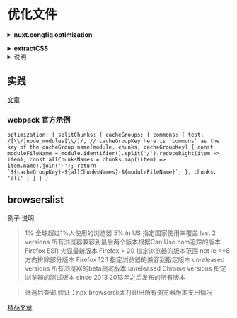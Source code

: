 # 优化文件

<b><details><summary>nuxt.congfig  optimization</summary></b>
## 官方 [optimization](https://zh.nuxtjs.org/api/configuration-build/#optimization)
默认:
{
  minimize: true,
  minimizer: [
    // terser-webpack-plugin
    // optimize-css-assets-webpack-plugin
  ],
  splitChunks: {
    chunks: 'all',
    automaticNameDelimiter: '.',
    name: undefined,
    cacheGroups: {}
  }
}
在开发或分析模式下，splitChunks.name的默认值为true。 You can set minimizer to a customized Array of plugins or set minimize to false to disable all minimizers. 您可以将minimizer设置为自定义插件，或将minim设置为false以禁用所有minimize。(默认在开发环境情况下，minimize被禁用)。

[webpack](https://webpack.js.org/configuration/optimization/)
</details>

<b><details><summary>extractCSS</summary></b>
使用[extract-css-chunks-webpack-plugin](https://zh.nuxtjs.org/api/configuration-build/#extractcss)将主块中的 CSS 提取到一个单独的 CSS 文件中（自动注入模板），该文件允许单独缓存文件。当有很多共用 CSS 时建议使用此方法，异步组件中的 CSS 将保持内联为JavaScript字符串并由vue-style-loader处理。

[css管理](https://ssr.vuejs.org/zh/guide/css.html#%E5%90%AF%E7%94%A8-css-%E6%8F%90%E5%8F%96)

<b><details><summary>css管理</summary></b>
管理 CSS 的推荐方法是简单地使用 *.vue 单个文件组件内的 'style>'，它提供：

与 HTML 并列同级，组件作用域 CSS
能够使用预处理器(pre-processor)或 PostCSS
开发过程中热重载(hot-reload)
更重要的是，vue-style-loader（vue-loader 内部使用的 loader），具备一些服务器端渲染的特殊功能：

客户端和服务器端的通用编程体验。

在使用 bundleRenderer 时，自动注入关键 CSS(critical CSS)。

如果在服务器端渲染期间使用，可以在 HTML 中收集和内联（使用 template 选项时自动处理）组件的 CSS。在客户端，当第一次使用该组件时，vue-style-loader 会检查这个组件是否已经具有服务器内联(server-inlined)的 CSS - 如果没有，CSS 将通过 'style>' 标签动态注入。

通用 CSS 提取。

此设置支持使用 extract-text-webpack-plugin 将主 chunk(main chunk) 中的 CSS 提取到单独的 CSS 文件中（使用 template 自动注入），这样可以将文件分开缓存。建议用于存在很多公用 CSS 时。

内部异步组件中的 CSS 将内联为 JavaScript 字符串，并由 vue-style-loader 处理。

#启用 CSS 提取
要从 *.vue 文件中提取 CSS，可以使用 vue-loader 的 extractCSS 选项（需要 vue-loader 12.0.0+）

// webpack.config.js
const ExtractTextPlugin = require('extract-text-webpack-plugin')

// CSS 提取应该只用于生产环境
// 这样我们在开发过程中仍然可以热重载
const isProduction = process.env.NODE_ENV === 'production'

module.exports = {
  // ...
  module: {
    rules: [
      {
        test: /\.vue$/,
        loader: 'vue-loader',
        options: {
          // enable CSS extraction
          extractCSS: isProduction
        }
      },
      // ...
    ]
  },
  plugins: isProduction
    // 确保添加了此插件！
    ? [new ExtractTextPlugin({ filename: 'common.[chunkhash].css' })]
    : []
}
请注意，上述配置仅适用于 *.vue 文件中的样式，然而你也可以使用 `<style src="./foo.css">` 将外部 CSS 导入 Vue 组件。

如果你想从 JavaScript 中导入 CSS，例如，import 'foo.css'，你需要配置合适的 loader：

module.exports = {
  // ...
  module: {
    rules: [
      {
        test: /\.css$/,
        // 重要：使用 vue-style-loader 替代 style-loader
        use: isProduction
          ? ExtractTextPlugin.extract({
              use: 'css-loader',
              fallback: 'vue-style-loader'
            })
          : ['vue-style-loader', 'css-loader']
      }
    ]
  },
  // ...
}
#从依赖模块导入样式
从 NPM 依赖模块导入 CSS 时需要注意的几点：

在服务器端构建过程中，不应该外置化提取。

在使用 CSS 提取 + 使用 CommonsChunkPlugin 插件提取 vendor 时，如果提取的 CSS 位于提取的 vendor chunk 之中，extract-text-webpack-plugin 会遇到问题。为了解决这个问题，请避免在 vendor chunk 中包含 CSS 文件。客户端 webpack 配置示例如下：

module.exports = {
  // ...
  plugins: [
    // 将依赖模块提取到 vendor chunk 以获得更好的缓存，是很常见的做法。
    new webpack.optimize.CommonsChunkPlugin({
      name: 'vendor',
      minChunks: function (module) {
        // 一个模块被提取到 vendor chunk 时……
        return (
          // 如果它在 node_modules 中
          /node_modules/.test(module.context) &&
          // 如果 request 是一个 CSS 文件，则无需外置化提取
          !/\.css$/.test(module.request)
        )
      }
    }),
    // 提取 webpack 运行时和 manifest
    new webpack.optimize.CommonsChunkPlugin({
      name: 'manifest'
    }),
    // ...
  ]
}
</details>

</details>



<details>
<summary>说明</summary>
nuxt.js框架默认使用过了一套配置，但是看了编译出来的源码后发现css文件全部在源码里，感觉不是很利于收缩引擎的SEO，所以自定义了打包配置，代码如下：
  optimization: {
    runtimeChunk: {
      name: 'manifest'
    },
    splitChunks: {
      chunks: 'all',
      cacheGroups: {
        libs: {
          name: 'chunk-libs',
          chunks: 'initial',
          priority: -10,
          reuseExistingChunk: false,
          test: /node_modules\/(.*)\.js/
        },
        styles: {
          name: 'chunk-styles',
          test: /\.(scss|css)$/,
          chunks: 'all',
          minChunks: 1,
          reuseExistingChunk: true,
          enforce: true
        }
      }
    }
  },
  extractCSS: true, /** 将css单独打包成一个文件，默认的是全部加载到有事业 **/
</details>

## 实践

[文章](https://www.jianshu.com/p/54ad0d1d43e4)

### webpack 官方示例
``
optimization: {
splitChunks: {
cacheGroups: {
commons: {
test: /[\\/]node_modules[\\/]/,
// cacheGroupKey here is `commons` as the key of the cacheGroup
name(module, chunks, cacheGroupKey) {
const moduleFileName = module.identifier().split('/').reduceRight(item => item);
const allChunksNames = chunks.map((item) => item.name).join('~');
return `${cacheGroupKey}-${allChunksNames}-${moduleFileName}`;
},
chunks: 'all'
}
}
}
}
``

## browserslist

例子	说明
> 1%	全球超过1%人使用的浏览器
> 5% in US	指定国家使用率覆盖
> last 2 versions	所有浏览器兼容到最后两个版本根据CanIUse.com追踪的版本
> Firefox ESR	火狐最新版本
> Firefox > 20	指定浏览器的版本范围
> not ie <=8	方向排除部分版本
> Firefox 12.1	指定浏览器的兼容到指定版本
> unreleased versions	所有浏览器的beta测试版本
> unreleased Chrome versions	指定浏览器的测试版本
> since 2013	2013年之后发布的所有版本

> 筛选后查询,验证：npx browserslist 打印出所有浏览器版本支出情况

[精品文章](https://www.jianshu.com/p/bd9cb7861b85)